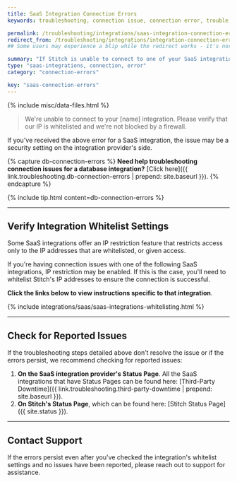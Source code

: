 ```yaml
---
title: SaaS Integration Connection Errors
keywords: troubleshooting, connection issue, connection error, trouble, saas integration

permalink: /troubleshooting/integrations/saas-integration-connection-errors
redirect_from: /troubleshooting/integrations/integration-connection-errors
## Some users may experience a blip while the redirect works - it's normal. 

summary: "If Stitch is unable to connect to one of your SaaS integrations, the issue may be a security setting on the integration provider's side."
type: "saas-integrations, connection, error"
category: "connection-errors"

key: "saas-connection-errors"
---
```

{% include misc/data-files.html %}

> We're unable to connect to your [name] integration. Please verify that our IP is whitelisted and we're not blocked by a firewall.

If you've received the above error for a SaaS integration, the issue may be a security setting on the integration provider's side.

{% capture db-connection-errors %}
**Need help troubleshooting connection issues for a database integration?** [Click here]({{ link.troubleshooting.db-connection-errors | prepend: site.baseurl }}).
{% endcapture %}

{% include tip.html content=db-connection-errors %}

---

## Verify Integration Whitelist Settings

Some SaaS integrations offer an IP restriction feature that restricts access only to the IP addresses that are whitelisted, or given access.

If you're having connection issues with one of the following SaaS integrations, IP restriction may be enabled. If this is the case, you'll need to whitelist Stitch's IP addresses to ensure the connection is successful.

**Click the links below to view instructions specific to that integration**.

{% include integrations/saas/saas-integrations-whitelisting.html %}

---

## Check for Reported Issues

If the troubleshooting steps detailed above don’t resolve the issue or if the errors persist, we recommend checking for reported issues:

1. **On the SaaS integration provider's Status Page**. All the SaaS integrations that have Status Pages can be found here: [Third-Party Downtime]({{ link.troubleshooting.third-party-downtime | prepend: site.baseurl }}).
2. **On Stitch's Status Page**, which can be found here: [Stitch Status Page]({{ site.status }}).

---

## Contact Support

If the errors persist even after you've checked the integration's whitelist settings and no issues have been reported, please reach out to support for assistance.